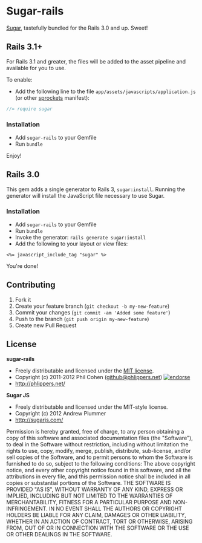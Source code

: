 # Sugar-rails

[Sugar](http://sugarjs.com/), tastefully bundled for the Rails 3.0 and up. Sweet!


## Rails 3.1+

For Rails 3.1 and greater, the files will be added to the asset pipeline and available for you to use.

To enable: 

* Add the following line to the file `app/assets/javascripts/application.js` (or other [sprockets](https://github.com/sstephenson/sprockets) manifest):

``` javascript
//= require sugar
```


### Installation

* Add `sugar-rails` to your Gemfile
* Run `bundle`

Enjoy!


## Rails 3.0

This gem adds a single generator to Rails 3, `sugar:install`. Running the generator will install the JavaScript file necessary to use Sugar.

### Installation

* Add `sugar-rails` to your Gemfile
* Run `bundle`
* Invoke the generator: `rails generate sugar:install`
* Add the following to your layout or view files:

```erb
<%= javascript_include_tag "sugar" %>
```

You're done!


## Contributing

1. Fork it
2. Create your feature branch (`git checkout -b my-new-feature`)
3. Commit your changes (`git commit -am 'Added some feature'`)
4. Push to the branch (`git push origin my-new-feature`)
5. Create new Pull Request


## License

**sugar-rails**

* Freely distributable and licensed under the [MIT license](http://phlipper.mit-license.org/2011-2012/license.html).
* Copyright (c) 2011-2012 Phil Cohen (github@phlippers.net) [![endorse](http://api.coderwall.com/phlipper/endorsecount.png)](http://coderwall.com/phlipper)
* http://phlippers.net/

**Sugar JS**

* Freely distributable and licensed under the MIT-style license.
* Copyright (c) 2012 Andrew Plummer
* http://sugarjs.com/

Permission is hereby granted, free of charge, to any person obtaining a copy of this software and associated documentation files (the "Software"), to deal in the Software without restriction, including without limitation the rights to use, copy, modify, merge, publish, distribute, sub-license, and/or sell copies of the Software, and to permit persons to whom the Software is furnished to do so, subject to the following conditions:
The above copyright notice, and every other copyright notice found in this software, and all the attributions in every file, and this permission notice shall be included in all copies or substantial portions of the Software.
THE SOFTWARE IS PROVIDED "AS IS", WITHOUT WARRANTY OF ANY KIND, EXPRESS OR IMPLIED, INCLUDING BUT NOT LIMITED TO THE WARRANTIES OF MERCHANTABILITY, FITNESS FOR A PARTICULAR PURPOSE AND NON-INFRINGEMENT. IN NO EVENT SHALL THE AUTHORS OR COPYRIGHT HOLDERS BE LIABLE FOR ANY CLAIM, DAMAGES OR OTHER LIABILITY, WHETHER IN AN ACTION OF CONTRACT, TORT OR OTHERWISE, ARISING FROM, OUT OF OR IN CONNECTION WITH THE SOFTWARE OR THE USE OR OTHER DEALINGS IN THE SOFTWARE.